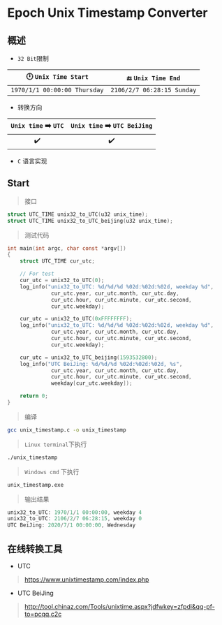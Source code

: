 # Epoch Unix Timestamp Converter
## 概述
- `32 Bit`限制

:clock12: `Unix Time Start` | :end: `Unix Time End`
:-:|:-:
`1970/1/1 00:00:00 Thursday` | `2106/2/7 06:28:15 Sunday`

- 转换方向

 `Unix time` :arrow_right: `UTC` | `Unix time` :arrow_right: `UTC BeiJing`
:-:|:-:
:heavy_check_mark: | :heavy_check_mark:

- `C` 语言实现

## Start
> 接口
```C
struct UTC_TIME unix32_to_UTC(u32 unix_time);
struct UTC_TIME unix32_to_UTC_beijing(u32 unix_time);
```
> 测试代码
```C
int main(int argc, char const *argv[])
{
    struct UTC_TIME cur_utc;

    // For test
    cur_utc = unix32_to_UTC(0);
    log_info("unix32_to_UTC: %d/%d/%d %02d:%02d:%02d, weekday %d",
              cur_utc.year, cur_utc.month, cur_utc.day,
              cur_utc.hour, cur_utc.minute, cur_utc.second,
              cur_utc.weekday);

    cur_utc = unix32_to_UTC(0xFFFFFFFF);
    log_info("unix32_to_UTC: %d/%d/%d %02d:%02d:%02d, weekday %d",
              cur_utc.year, cur_utc.month, cur_utc.day,
              cur_utc.hour, cur_utc.minute, cur_utc.second,
              cur_utc.weekday);

    cur_utc = unix32_to_UTC_beijing(1593532800);
    log_info("UTC BeiJing: %d/%d/%d %02d:%02d:%02d, %s",
              cur_utc.year, cur_utc.month, cur_utc.day,
              cur_utc.hour, cur_utc.minute, cur_utc.second,
              weekday[cur_utc.weekday]);

    return 0;
}
```
> 编译
```bash
gcc unix_timestamp.c -o unix_timestamp
```
> `Linux terminal`下执行
```bash
./unix_timestamp
```
> `Windows cmd` 下执行
```bash
unix_timestamp.exe
```
> 输出结果
```C
unix32_to_UTC: 1970/1/1 00:00:00, weekday 4
unix32_to_UTC: 2106/2/7 06:28:15, weekday 0
UTC BeiJing: 2020/7/1 00:00:00, Wednesday
```

## 在线转换工具
- UTC
> https://www.unixtimestamp.com/index.php
- UTC BeiJing
> http://tool.chinaz.com/Tools/unixtime.aspx?jdfwkey=zfpdi&qq-pf-to=pcqq.c2c
